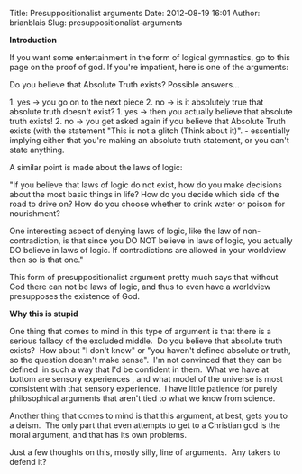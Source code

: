 Title: Presuppositionalist arguments
Date: 2012-08-19 16:01
Author: brianblais
Slug: presuppositionalist-arguments

**Introduction**

If you want some entertainment in the form of logical gymnastics, go to
this page on the proof of god. If you're impatient, here is one of the
arguments:

Do you believe that Absolute Truth exists? Possible answers…

​1. yes -\> you go on to the next piece 2. no -\> is it absolutely true
that absolute truth doesn't exist? 1. yes -\> then you actually believe
that absolute truth exists! 2. no -\> you get asked again if you believe
that Absolute Truth exists (with the statement "This is not a glitch
(Think about it)". - essentially implying either that you're making an
absolute truth statement, or you can't state anything.

A similar point is made about the laws of logic:

"If you believe that laws of logic do not exist, how do you make
decisions about the most basic things in life? How do you decide which
side of the road to drive on? How do you choose whether to drink water
or poison for nourishment?

One interesting aspect of denying laws of logic, like the law of
non-contradiction, is that since you DO NOT believe in laws of logic,
you actually DO believe in laws of logic. If contradictions are allowed
in your worldview then so is that one."

This form of presuppositionalist argument pretty much says that without
God there can not be laws of logic, and thus to even have a worldview
presupposes the existence of God. 

**Why this is stupid**

One thing that comes to mind in this type of argument is that there is a
serious fallacy of the excluded middle.  Do you believe that absolute
truth exists?  How about "I don't know" or "you haven't defined absolute
or truth, so the question doesn't make sense".  I'm not convinced that
they can be defined  in such a way that I'd be confident in them.  What
we have at bottom are sensory experiences , and what model of the
universe is most consistent with that sensory experience.  I have little
patience for purely philosophical arguments that aren't tied to what we
know from science.

Another thing that comes to mind is that this argument, at best, gets
you to a deism.  The only part that even attempts to get to a Christian
god is the moral argument, and that has its own problems. 

Just a few thoughts on this, mostly silly, line of arguments.  Any
takers to defend it?
